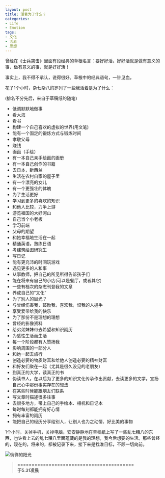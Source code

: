 ```yaml
---
layout: post
title: 活着为了什么？
categories:
- Life
- Emotion
tags:
- 文化
- 活着
- 思想
---
```


曾经在《士兵突击》里面有段经典的草根名言：要好好活，好好活就是做有意义的事，做有意义的事，就是好好活！

事实上，我不得不承认，说得很好。草根中的经典语句，一针见血。

花了1个小时，杂七杂八的罗列了一些我活着是为了什么：

(排名不分先后，来自于草稿纸的随笔)


 - 低调默默地做事               
 - 看大海                      
 - 看书                                 
 - 构建一个自己喜欢的虚拟的世界(用文笔)                
 - 能有一个固定的锻炼方式与锻炼时间                         
 - 孝敬父母                             
 - 赚钱                                              
 - 画画（手绘）                                              
 - 有一本自己亲手绘画的画册                                              
 - 有一本自己创作的书籍                                              
 - 去日本，新西兰                                              
 - 生活在农村自家的屋子里                                              
 - 有一个漂亮的女儿                                              
 - 有一个更强壮的体魄                                              
 - 为了生活更好                                              
 - 学习到更多的喜欢的知识                                              
 - 和他人比较，力争上游                                              
 - 游览祖国的大好河山                                              
 - 自己当个小老板                                              
 - 学习前端                                              
 - 父母的期望                                              
 - 和她幸福地生活在一起                                              
 - 精通英语，熟练日语                                              
 - 考建筑绘图研究生                                              
 - 写日记                                              
 - 能有更充沛的时间玩游戏                                              
 - 遇见更多的人和事                                              
 - 从事教师，把自己的所见所得告诉孩子们                                              
 - 能在将来有自己的小店(可以是餐厅，或者其它)                                              
 - 一些有档次的杂志刊登我的文章                                              
 - 养成自己的“文化”                                              
 - 为了别人的目光？                                              
 - 与曾经伤害我，鼓励我，喜欢我，恨我的人握手                                              
 - 享受爱带给我的快乐                                              
 - 为了那份不是理想的理想                                              
 - 曾经的影像资料                                              
 - 给弟弟妹妹带去希望和知识阅历                                              
 - 为感性生活而生活                                               
 - 每一个阶段都有人赞扬我                                              
 - 影响周围的一部分人                                              
 - 和她一起去旅行                                              
 - 创造必要的物质财富和给他人创造必要的精神财富                                              
 - 和好友们聚在一起（尤其是很久没见的老朋友）                                              
 - 到真正的大学，读真正的书                                              
 - 伪读书人，在以后为了更多的知识文化传承作出贡献，去读更多的文学，宣扬自己心中那份事实存在的想法                                              
 - 在某些时候能跟朋友们联系                                              
 - 写文章时描述很多往事                                              
 - 去很多地方，带上自己的手绘本、相机和日记本                                              
 - 每时每刻都能拥有好心情                                              
 - 拥有丰富的阅历                                              
 - 能把自己的经历分享给别人，让别人也为之动情，好比美的事物                                              

1个小时，关掉手机，关掉电脑，安安静静地在草稿纸上写了一些乱七糟八的东西，也许看上去的乱七糟八里面蕴藏的是我的理想，我今后想要的生活。那些曾经的，现在的，将来的，都被记录下来，接下来是找准目标，不顾一切向前。

![徜徉的阳光](http://i.imgur.com/BfvAq.jpg)

> =========================================          
> __于5.31凌晨__     